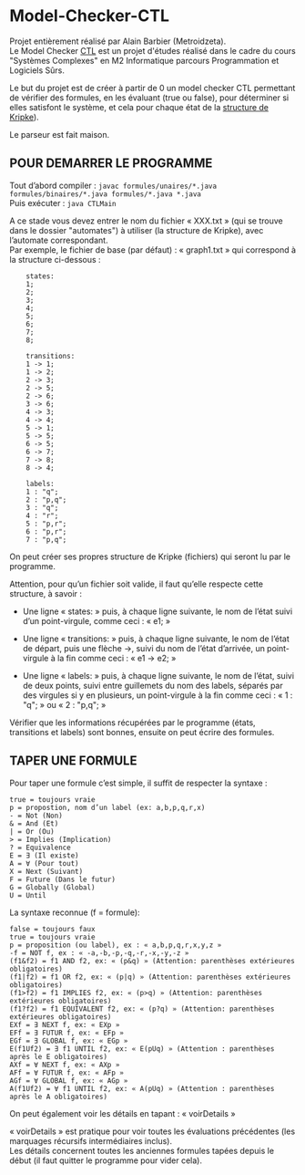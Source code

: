 # Model-Checker-CTL
Projet entièrement réalisé par Alain Barbier (Metroidzeta).  
Le Model Checker [CTL](https://en.wikipedia.org/wiki/Computation_tree_logic) est un projet d'études réalisé dans le cadre du cours "Systèmes Complexes" en M2 Informatique parcours Programmation et Logiciels Sûrs.  

Le but du projet est de créer à partir de 0 un model checker CTL permettant de vérifier des formules, en les évaluant (true ou false), pour déterminer si elles satisfont le système, et cela pour chaque état de la [structure de Kripke](https://fr.wikipedia.org/wiki/Structure_de_Kripke)).  

Le parseur est fait maison.  

## POUR DEMARRER LE PROGRAMME

Tout d’abord compiler : ```javac formules/unaires/*.java formules/binaires/*.java formules/*.java *.java```  
Puis exécuter : ```java CTLMain```  

A ce stade vous devez entrer le nom du fichier « XXX.txt » (qui se trouve dans le dossier "automates") à utiliser (la structure de Kripke), avec l’automate correspondant.  
Par exemple, le fichier de base (par défaut) : « graph1.txt » qui correspond à la structure ci-dessous :  
```
	states:
	1;
	2;
	3;
	4;
	5;
	6;
	7;
	8;

	transitions:
	1 -> 1;
	1 -> 2;
	2 -> 3;
	2 -> 5;
	2 -> 6;
	3 -> 6;
	4 -> 3;
	4 -> 4;
	5 -> 1;
	5 -> 5;
	6 -> 5;
	6 -> 7;
	7 -> 8;
	8 -> 4;

	labels:
	1 : "q";
	2 : "p,q";
	3 : "q";
	4 : "r";
	5 : "p,r";
	6 : "p,r";
	7 : "p,q";
```
On peut créer ses propres structure de Kripke (fichiers) qui seront lu par le programme.  

Attention, pour qu’un fichier soit valide, il faut qu’elle respecte cette structure, à savoir :  

- Une ligne « states: » puis, à chaque ligne suivante, le nom de l’état suivi d’un point-virgule, comme ceci : « e1; »  

- Une ligne « transitions: » puis, à chaque ligne suivante, le nom de l’état de départ, puis une flèche ->, suivi du nom de l’état d’arrivée, un point-virgule à la fin comme ceci : « e1 -> e2; »  

- Une ligne « labels: » puis, à chaque ligne suivante, le nom de l’état, suivi de deux points, suivi entre guillemets du nom des labels, séparés par des virgules si y en plusieurs, un point-virgule à la fin comme ceci : « 1 : "q"; » ou « 2 : "p,q"; »  

Vérifier que les informations récupérées par le programme (états, transitions et labels) sont bonnes, ensuite on peut écrire des formules.  

## TAPER UNE FORMULE
Pour taper une formule c’est simple, il suffit de respecter la syntaxe :  
```
true = toujours vraie
p = propostion, nom d’un label (ex: a,b,p,q,r,x)
- = Not (Non)
& = And (Et)
| = Or (Ou)
> = Implies (Implication)
? = Equivalence
E = ∃ (Il existe)
A = ∀ (Pour tout)
X = Next (Suivant)
F = Future (Dans le futur)
G = Globally (Global)
U = Until
```

La syntaxe reconnue (f = formule):  

```
false = toujours faux
true = toujours vraie
p = proposition (ou label), ex : « a,b,p,q,r,x,y,z »
-f = NOT f, ex : « -a,-b,-p,-q,-r,-x,-y,-z »
(f1&f2) = f1 AND f2, ex: « (p&q) » (Attention: parenthèses extérieures obligatoires)
(f1|f2) = f1 OR f2, ex: « (p|q) » (Attention: parenthèses extérieures obligatoires)
(f1>f2) = f1 IMPLIES f2, ex: « (p>q) » (Attention: parenthèses extérieures obligatoires)
(f1?f2) = f1 EQUIVALENT f2, ex: « (p?q) » (Attention: parenthèses extérieures obligatoires)
EXf = ∃ NEXT f, ex: « EXp »
EFf = ∃ FUTUR f, ex: « EFp »
EGf = ∃ GLOBAL f, ex: « EGp »
E(f1Uf2) = ∃ f1 UNTIL f2, ex: « E(pUq) » (Attention : parenthèses après le E obligatoires)
AXf = ∀ NEXT f, ex: « AXp »
AFf = ∀ FUTUR f, ex: « AFp »
AGf = ∀ GLOBAL f, ex: « AGp »
A(f1Uf2) = ∀ f1 UNTIL f2, ex: « A(pUq) » (Attention : parenthèses après le A obligatoires)
```
On peut également voir les détails en tapant : « voirDetails »  

« voirDetails » est pratique pour voir toutes les évaluations précédentes (les marquages récursifs intermédiaires inclus).  
Les détails concernent toutes les anciennes formules tapées depuis le début (il faut quitter le programme pour vider cela).  